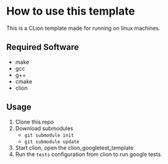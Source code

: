 # How to use this template

This is a CLion template made for running on linux machines.

## Required Software

* make
* gcc
* g++
* cmake
* clion

## Usage

1. Clone this repo
2. Download submodules 
    * `git submodule init`
    * `git submodule update`
3. Start clion, open the clion_googletest_template
4. Run the `tests` configuration from clion to run google tests.
